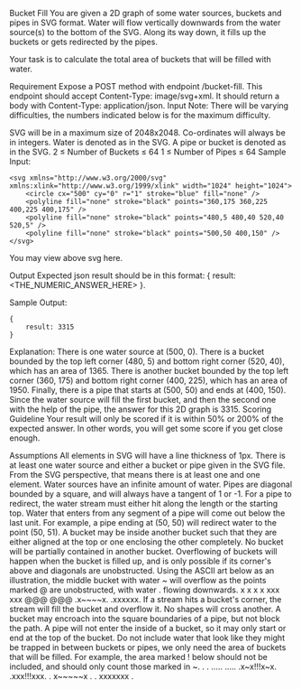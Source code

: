 Bucket Fill
You are given a 2D graph of some water sources, buckets and pipes in SVG format. Water will flow vertically downwards from the water source(s) to the bottom of the SVG. Along its way down, it fills up the buckets or gets redirected by the pipes.

Your task is to calculate the total area of buckets that will be filled with water.

Requirement
Expose a POST method with endpoint /bucket-fill.
This endpoint should accept Content-Type: image/svg+xml.
It should return a body with Content-Type: application/json.
Input
Note: There will be varying difficulties, the numbers indicated below is for the maximum difficulty.

SVG will be in a maximum size of 2048x2048.
Co-ordinates will always be in integers.
Water is denoted as <circle/> in the SVG.
A pipe or bucket is denoted as <polyline/> in the SVG.
2 ≤ Number of Buckets ≤ 64
1 ≤ Number of Pipes ≤ 64
Sample Input:
                    
    <svg xmlns="http://www.w3.org/2000/svg" xmlns:xlink="http://www.w3.org/1999/xlink" width="1024" height="1024">
        <circle cx="500" cy="0" r="1" stroke="blue" fill="none" />
        <polyline fill="none" stroke="black" points="360,175 360,225 400,225 400,175" />
        <polyline fill="none" stroke="black" points="480,5 480,40 520,40 520,5" />
        <polyline fill="none" stroke="black" points="500,50 400,150" />
    </svg>
                
You may view above svg here.

Output
Expected json result should be in this format: { result: <THE_NUMERIC_ANSWER_HERE> }.

Sample Output:
                    
    {
        result: 3315
    }
                
Explanation:
There is one water source at (500, 0).
There is a bucket bounded by the top left corner (480, 5) and bottom right corner (520, 40), which has an area of 1365.
There is another bucket bounded by the top left corner (360, 175) and bottom right corner (400, 225), which has an area of 1950.
Finally, there is a pipe that starts at (500, 50) and ends at (400, 150).
Since the water source will fill the first bucket, and then the second one with the help of the pipe, the answer for this 2D graph is 3315.
Scoring Guideline
Your result will only be scored if it is within 50% or 200% of the expected answer. In other words, you will get some score if you get close enough.

Assumptions
All elements in SVG will have a line thickness of 1px.
There is at least one water source and either a bucket or pipe given in the SVG file. From the SVG perspective, that means there is at least one <circle/> and one <polyline/> element.
Water sources have an infinite amount of water.
Pipes are diagonal bounded by a square, and will always have a tangent of 1 or -1.
For a pipe to redirect, the water stream must either hit along the length or the starting top.
Water that enters from any segment of a pipe will come out below the last unit.
For example, a pipe ending at (50, 50) will redirect water to the point (50, 51).
A bucket may be inside another bucket such that they are either aligned at the top or one enclosing the other completely.
No bucket will be partially contained in another bucket.
Overflowing of buckets will happen when the bucket is filled up, and is only possible if its corner's above and diagonals are unobstructed.
Using the ASCII art below as an illustration, the middle bucket with water ~ will overflow as the points marked @ are unobstructed, with water . flowing downwards.
x x     x x
xxx     xxx
  @@@  @@@
  .x~~~~x.
  .xxxxxx.
If a stream hits a bucket's corner, the stream will fill the bucket and overflow it.
No shapes will cross another.
A bucket may encroach into the square boundaries of a pipe, but not block the path.
A pipe will not enter the inside of a bucket, so it may only start or end at the top of the bucket.
Do not include water that look like they might be trapped in between buckets or pipes, we only need the area of buckets that will be filled.
For example, the area marked ! below should not be included, and should only count those marked in ~.
 .      .
..... .....
.x~x!!!x~x.
.xxx!!!xxx.
. x~~~~~x .
. xxxxxxx .
